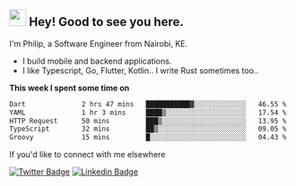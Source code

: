 <h2><img src="https://slackmojis.com/emojis/3643-cool-doge/download" width="30"/> Hey! Good to see you here.</h2>

<p>I'm Philip, a Software Engineer from Nairobi, KE. 

- I build mobile and backend applications.
- I like Typescript, Go, Flutter, Kotlin.. I write Rust sometimes too..</p>

**This week I spent some time on**
<!--START_SECTION:waka-->

```txt
Dart              2 hrs 47 mins   ███████████▓░░░░░░░░░░░░░   46.55 %
YAML              1 hr 3 mins     ████▒░░░░░░░░░░░░░░░░░░░░   17.54 %
HTTP Request      50 mins         ███▒░░░░░░░░░░░░░░░░░░░░░   13.95 %
TypeScript        32 mins         ██▒░░░░░░░░░░░░░░░░░░░░░░   09.05 %
Groovy            15 mins         █░░░░░░░░░░░░░░░░░░░░░░░░   04.43 %
```

<!--END_SECTION:waka-->

If you'd like to connect with me elsewhere

[![Twitter Badge](https://img.shields.io/badge/-Twitter-1ca0f1?style=flat-square&labelColor=1ca0f1&logo=twitter&logoColor=white&link=https://twitter.com/_diogorodrigues)](https://twitter.com/kimathiphil)  [![Linkedin Badge](https://img.shields.io/badge/-LinkedIn-blue?style=flat-square&logo=Linkedin&logoColor=white&link=https://www.linkedin.com/in/philip-kimathi-2604a9114/)](https://www.linkedin.com/in/philip-kimathi-2604a9114/)
